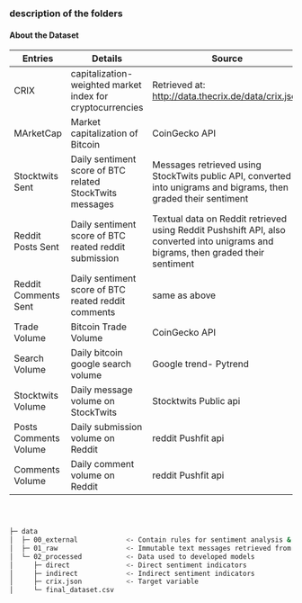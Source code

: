 ### description of the folders


#### About the Dataset

|Entries | Details | Source |
|--- | --- | ---|
|CRIX | capitalization-weighted market index for cryptocurrencies | Retrieved at: http://data.thecrix.de/data/crix.json
|MArketCap | Market capitalization of Bitcoin | CoinGecko API |
|Stocktwits Sent |  Daily sentiment score of BTC related StockTwits messages | Messages retrieved using StockTwits public API, converted into unigrams and bigrams, then graded their sentiment|
|Reddit Posts Sent |  Daily sentiment score of BTC reated reddit submission | Textual data on Reddit retrieved using Reddit Pushshift API, also converted into unigrams and bigrams, then graded their sentiment
| Reddit Comments Sent | Daily sentiment score of BTC reated reddit comments | same as above
| Trade Volume | Bitcoin Trade Volume | CoinGecko API
| Search Volume | Daily bitcoin google search volume | Google trend- Pytrend
| Stocktwits Volume | Daily message volume on StockTwits | Stocktwits Public api
|Posts  Comments Volume | Daily submission volume on Reddit | reddit Pushfit api
|Comments Volume | Daily comment  volume on Reddit | reddit Pushfit api


```bash



├─ data                      
│  ├─ 00_external            <- Contain rules for sentiment analysis & text processing
│  ├─ 01_raw                 <- Immutable text messages retrieved from stockTwits/reddit
│  └─ 02_processed           <- Data used to developed models
│     ├─ direct              <- Direct sentiment indicators
│     ├─ indirect            <- Indirect sentiment indicators
│     ├─ crix.json           <- Target variable
│     └─ final_dataset.csv

